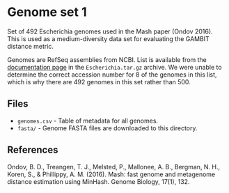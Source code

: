 # Genome set 1

Set of 492 Escherichia genomes used in the Mash paper (Ondov 2016). This is used as a
medium-diversity data set for evaluating the GAMBIT distance metric.

Genomes are RefSeq assemblies from NCBI. List is available from the [documentation
page](https://mash.readthedocs.io/en/latest/data.html) in the `Escherichia.tar.gz` archive. We were
unable to determine the correct accession number for 8 of the genomes in this list, which is why
there are 492 genomes in this set rather than 500.


## Files

* `genomes.csv` - Table of metadata for all genomes.
* `fasta/` - Genome FASTA files are downloaded to this directory.


## References

Ondov, B. D., Treangen, T. J., Melsted, P., Mallonee, A. B., Bergman, N. H., Koren, S., & Phillippy, A. M. (2016). Mash: fast genome and metagenome distance estimation using MinHash. Genome Biology, 17(1), 132.
